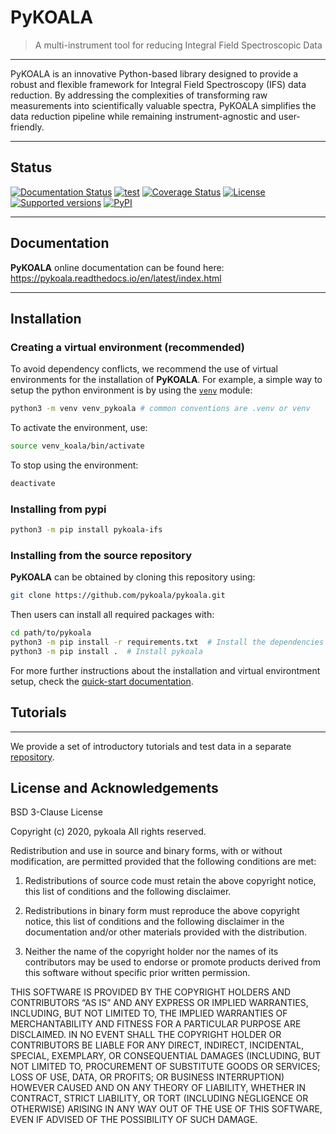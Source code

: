 # PyKOALA

> A multi-instrument tool for reducing Integral Field Spectroscopic Data

---

PyKOALA is an innovative Python-based library designed to provide a robust and flexible framework for Integral Field Spectroscopy (IFS) data reduction.
By addressing the complexities of transforming raw measurements into scientifically valuable spectra, PyKOALA simplifies the data reduction pipeline while remaining instrument-agnostic and user-friendly.

---
## Status
[![Documentation Status](https://readthedocs.org/projects/pykoala/badge/?version=latest)](https://pykoala.readthedocs.io/en/latest/?badge=latest)
[![test](https://github.com/pykoala/pykoala/actions/workflows/test.yml/badge.svg)](https://github.com/pykoala/pykoala/actions/workflows/test.yml)
[![Coverage Status](https://codecov.io/github/pykoala/koala/coverage.svg?branch=master)](https://codecov.io/github/pykoala/koala?branch=master)
[![License](https://img.shields.io/pypi/l/pykoala-ifs.svg)](https://pypi.python.org/pypi/pykoala-ifs/)
[![Supported versions](https://img.shields.io/pypi/pyversions/pykoala-ifs.svg)](https://pypi.python.org/pypi/pykoala-ifs/)
[![PyPI](https://img.shields.io/pypi/status/pykoala-ifs.svg)](https://pypi.python.org/pypi/pykoala-ifs/)

---
## Documentation

**PyKOALA** online documentation can be found here: https://pykoala.readthedocs.io/en/latest/index.html

---
## Installation

### Creating a virtual environment (recommended)
To avoid dependency conflicts, we recommend the use of virtual environments for the installation of **PyKOALA**. For example, a simple way to setup the python environment is by using the [`venv`](https://docs.python.org/3/library/venv.html) module:

```bash
python3 -m venv venv_pykoala # common conventions are .venv or venv
```

To activate the environment, use:

```bash
source venv_koala/bin/activate
```

To stop using the environment:

```bash
deactivate
```


### Installing from pypi

```bash
python3 -m pip install pykoala-ifs
```

### Installing from the source repository

**PyKOALA** can be obtained by cloning this repository using:

```bash
git clone https://github.com/pykoala/pykoala.git
```

Then users can install all required packages with:

```bash
cd path/to/pykoala
python3 -m pip install -r requirements.txt  # Install the dependencies
python3 -m pip install .  # Install pykoala
```

For more further instructions about the installation and virtual environtment setup, check the [quick-start documentation](https://pykoala.readthedocs.io/en/latest/getting-started/index.html#quickstart).


## Tutorials
---

We provide a set of introductory tutorials and test data in a separate [repository](https://github.com/pykoala/pykoala-tutorials).

## License and Acknowledgements

BSD 3-Clause License

Copyright (c) 2020, pykoala All rights reserved.

Redistribution and use in source and binary forms, with or without modification, are permitted provided that the following conditions are met:

1. Redistributions of source code must retain the above copyright notice, this list of conditions and the following disclaimer.
    
2. Redistributions in binary form must reproduce the above copyright notice, this list of conditions and the following disclaimer in the documentation and/or other materials provided with the distribution.
    
3. Neither the name of the copyright holder nor the names of its contributors may be used to endorse or promote products derived from this software without specific prior written permission.
    

THIS SOFTWARE IS PROVIDED BY THE COPYRIGHT HOLDERS AND CONTRIBUTORS “AS IS” AND ANY EXPRESS OR IMPLIED WARRANTIES, INCLUDING, BUT NOT LIMITED TO, THE IMPLIED WARRANTIES OF MERCHANTABILITY AND FITNESS FOR A PARTICULAR PURPOSE ARE DISCLAIMED. IN NO EVENT SHALL THE COPYRIGHT HOLDER OR CONTRIBUTORS BE LIABLE FOR ANY DIRECT, INDIRECT, INCIDENTAL, SPECIAL, EXEMPLARY, OR CONSEQUENTIAL DAMAGES (INCLUDING, BUT NOT LIMITED TO, PROCUREMENT OF SUBSTITUTE GOODS OR SERVICES; LOSS OF USE, DATA, OR PROFITS; OR BUSINESS INTERRUPTION) HOWEVER CAUSED AND ON ANY THEORY OF LIABILITY, WHETHER IN CONTRACT, STRICT LIABILITY, OR TORT (INCLUDING NEGLIGENCE OR OTHERWISE) ARISING IN ANY WAY OUT OF THE USE OF THIS SOFTWARE, EVEN IF ADVISED OF THE POSSIBILITY OF SUCH DAMAGE.
